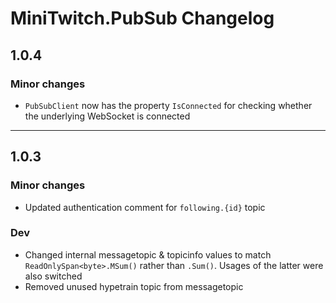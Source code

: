 # MiniTwitch.PubSub Changelog

## 1.0.4

### Minor changes
- `PubSubClient` now has the property `IsConnected` for checking whether the underlying WebSocket is connected

***

## 1.0.3

### Minor changes

- Updated authentication comment for `following.{id}` topic

### Dev

- Changed internal messagetopic & topicinfo values to match `ReadOnlySpan<byte>.MSum()` rather than `.Sum()`. Usages of the latter were also switched
- Removed unused hypetrain topic from messagetopic
